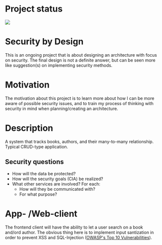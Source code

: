 # Project status
![](https://img.shields.io/badge/status-ongoing-green)

# Security by Design

This is an ongoing project that is about designing an architecture with focus on security. The final design is not a definite answer, but can be seen more like suggestion(s) on implementing security methods.

# Motivation

The motivation about this project is to learn more about how I can be more aware of possible security issues, and to train my process of thinking with security in mind when planning/creating an architecture.

# Description

A system that tracks books, authors, and their many-to-many relationship. Typical CRUD-type application.

## Security questions

* How will the data be protected?
* How will the security goals (CIA) be realized?
* What other services are involved? For each:
  - How will they be communicated with?
  - For what purpose?

# App- /Web-client

The frontend client will have the ability to let a user search on a book and/ord author. The obvious thing here is to implement input santization in order to prevent XSS and SQL-Injection ([OWASP's Top 10 Vulnerabilities](https://owasp.org/www-project-top-ten/)).
